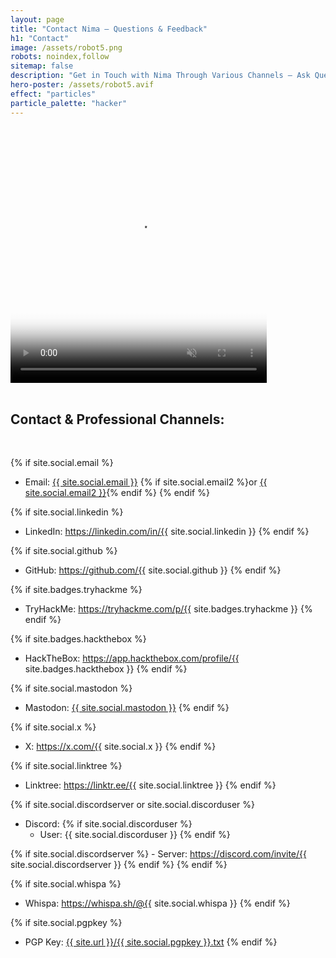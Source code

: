 ```yaml
---
layout: page
title: "Contact Nima — Questions & Feedback"
h1: "Contact"
image: /assets/robot5.png
robots: noindex,follow
sitemap: false
description: "Get in Touch with Nima Through Various Channels — Ask Questions, Provide Feedback, or Just Say Hi via the Diaries of a Modern Ninja."
hero-poster: /assets/robot5.avif
effect: "particles"
particle_palette: "hacker"
---
```


<video autoplay muted loop playsinline width="410" height="410" poster="{{ page.hero-poster }}">
  <source src="/assets/robot5.webm" type="video/webm">
  <source src="/assets/robot5.mp4" type="video/mp4">
</video>
<br>
<br>

<h2 class="section-intro no-decoration neutral-color"> Contact & Professional Channels:</h2>

<br>

{% if site.social.email %}
  - Email: <a href="mailto:{{ site.social.email }}"><span>{{ site.social.email }}</span></a> {% if site.social.email2 %}or <a href="mailto:{{ site.social.email2 }}"><span>{{ site.social.email2 }}</span></a>{% endif %}
{% endif %}

{% if site.social.linkedin %}
  - LinkedIn: <a href="https://linkedin.com/in/{{ site.social.linkedin }}"><span>https://linkedin.com/in/{{ site.social.linkedin }}</span></a>
{% endif %}

{% if site.social.github %}
  - GitHub: <a href="https://github.com/{{ site.social.github }}"><span>https://github.com/{{ site.social.github }}</span></a>
{% endif %}

{% if site.badges.tryhackme %}
  - TryHackMe: <a href="https://tryhackme.com/p/{{ site.badges.tryhackme }}"><span>https://tryhackme.com/p/{{ site.badges.tryhackme }}</span></a>
{% endif %}

{% if site.badges.hackthebox %}
  - HackTheBox: <a href="https://app.hackthebox.com/profile/{{ site.badges.hackthebox }}"><span>https://app.hackthebox.com/profile/{{ site.badges.hackthebox }}</span></a>
{% endif %}

{% if site.social.mastodon %}
  - Mastodon: <a href="{{ site.social.mastodon }}"><span>{{ site.social.mastodon }}</span></a>
{% endif %}

{% if site.social.x %}
  - X: <a href="https://x.com/{{ site.social.x }}"><span>https://x.com/{{ site.social.x }}</span></a>
{% endif %}

<!--{% if site.social.wickrme %}
  - Wickr Me: {{ site.social.wickrme }}
{% endif %}-->

{% if site.social.linktree %}
  - Linktree: <a href="https://linktr.ee/{{ site.social.linktree }}"><span>https://linktr.ee/{{ site.social.linktree }}</span></a>
{% endif %}

{% if site.social.discordserver or site.social.discorduser %}
  - Discord:
  {% if site.social.discorduser %}
    - User: {{ site.social.discorduser }}
  {% endif %}

  {% if site.social.discordserver %}
    - Server: <a href="https://discord.com/invite/{{ site.social.discordserver }}"><span>https://discord.com/invite/{{ site.social.discordserver }}</span></a>
  {% endif %}
{% endif %}

<!--{% if site.social.tally %}
  - Send Anonymous Message: <a href="https://tally.so/r/{{ site.social.tally }}"><span>@{{ site.social.name }}</span></a>
{% endif %}-->

{% if site.social.whispa %}
  - Whispa: <a href="https://whispa.sh/@{{ site.social.whispa }}"><span>https://whispa.sh/@{{ site.social.whispa }}</span></a>
{% endif %}

<!--{% if site.social.tellonym %}
  - Send Anonymous Message: <a href="https://tellonym.me/{{ site.social.tellonym }}"><span>https://tellonym.me/{{ site.social.tellonym | replace: "_", "\_" }}</span></a>
{% endif %}-->

{% if site.social.pgpkey %}
  - PGP Key: <a href="/assets/{{ site.social.pgpkey }}.txt"><span>{{ site.url }}/{{ site.social.pgpkey }}.txt</span></a>
{% endif %}


